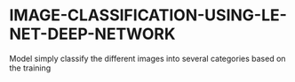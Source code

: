 # IMAGE-CLASSIFICATION-USING-LE-NET-DEEP-NETWORK
Model simply classify the different images into several categories based on the training 
